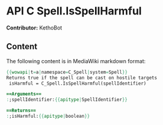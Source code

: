 # API C Spell.IsSpellHarmful

**Contributor:** KethoBot

## Content

The following content is in MediaWiki markdown format:

```mediawiki
{{wowapi|t=a|namespace=C_Spell|system=Spell}}
Returns true if the spell can be cast on hostile targets
 isHarmful = C_Spell.IsSpellHarmful(spellIdentifier)

==Arguments==
:;spellIdentifier:{{apitype|SpellIdentifier}}

==Returns==
:;isHarmful:{{apitype|boolean}}
```